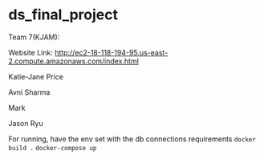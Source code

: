# ds_final_project

Team 7(KJAM):

Website Link: http://ec2-18-118-194-95.us-east-2.compute.amazonaws.com/index.html

Katie-Jane Price

Avni Sharma

Mark 

Jason Ryu

For running, have the env set with the db connections requirements
`docker build .`
`docker-compose up`
